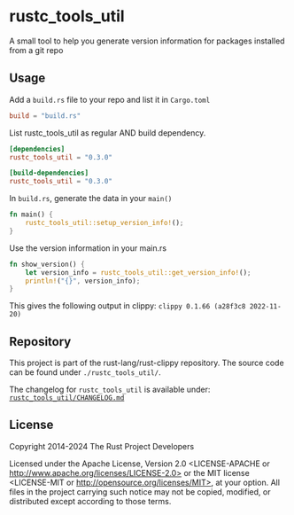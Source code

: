 # rustc_tools_util

A small tool to help you generate version information
for packages installed from a git repo

## Usage

Add a `build.rs` file to your repo and list it in `Cargo.toml`
````toml
build = "build.rs"
````

List rustc_tools_util as regular AND build dependency.
````toml
[dependencies]
rustc_tools_util = "0.3.0"

[build-dependencies]
rustc_tools_util = "0.3.0"
````

In `build.rs`, generate the data in your `main()`

```rust
fn main() {
    rustc_tools_util::setup_version_info!();
}
```

Use the version information in your main.rs

```rust
fn show_version() {
    let version_info = rustc_tools_util::get_version_info!();
    println!("{}", version_info);
}
```

This gives the following output in clippy:
`clippy 0.1.66 (a28f3c8 2022-11-20)`

## Repository

This project is part of the rust-lang/rust-clippy repository. The source code
can be found under `./rustc_tools_util/`.

The changelog for `rustc_tools_util` is available under:
[`rustc_tools_util/CHANGELOG.md`](https://github.com/rust-lang/rust-clippy/blob/master/rustc_tools_util/CHANGELOG.md)

## License

<!-- REUSE-IgnoreStart -->

Copyright 2014-2024 The Rust Project Developers

Licensed under the Apache License, Version 2.0 <LICENSE-APACHE or
http://www.apache.org/licenses/LICENSE-2.0> or the MIT license
<LICENSE-MIT or http://opensource.org/licenses/MIT>, at your
option. All files in the project carrying such notice may not be
copied, modified, or distributed except according to those terms.

<!-- REUSE-IgnoreEnd -->
